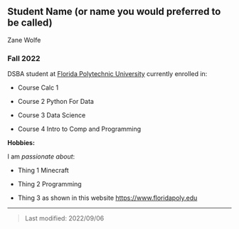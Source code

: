 ## Student Name (or name you would preferred to be called)

Zane Wolfe

### Fall 2022

DSBA student at [Florida Polytechnic University](https://www.floridapoly.edu) currently enrolled in: 

- Course
Calc 1

- Course 2
Python For Data

- Course 3
Data Science

- Course 4
Intro to Comp and Programming


**Hobbies:**

I am _passionate about_: 

- Thing 1
Minecraft

- Thing 2
Programming

- Thing 3 as shown in this website <https://www.floridapoly.edu>


***

> Last modified: 2022/09/06
